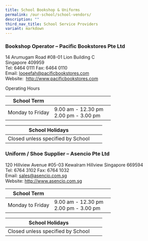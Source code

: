 ```yaml
---
title: School Bookshop & Uniforms
permalink: /our-school/school-vendors/
description: ""
third_nav_title: School Service Providers
variant: markdown
---
```

### **Bookshop Operator – Pacific Bookstores Pte Ltd**

14 Arumugam Road #08-01 Lion Building C  
Singapore 409959  
Tel: 6464 0111 Fax: 6464 0110  
Email:&nbsp;[looeefah@pacificbookstores.com](mailto:looeefah@pacificbookstores.com)  
Website:&nbsp; <a target="\_blank" href="http://www.pacificbookstores.com">http://www.pacificbookstores.com</a>


Operating Hours  

| School Term |  |  |
| -------- | -------- | -------- |
| Monday to Friday | 9.00 am - 12.30 pm<br> 2.00 pm - 3.00 pm |    |

| School Holidays |  |  |
| -------- | -------- | -------- |
| Closed unless specified by School |  |    |


### **Uniform / Shoe Supplier – Asencio Pte Ltd**

120 Hillview Avenue #05-03 Kewalram Hillview Singapore 669594  
Tel: 6764 3102 Fax: 6764 1032  
Email:&nbsp;[sales@asencio.com.sg](mailto:sales@asencio.com.sg)  
Website:&nbsp;<a target="\_blank" href="http://www.asencio.com.sg">http://www.asencio.com.sg</a>


| School Term |  |  |
| -------- | -------- | -------- |
| Monday to Friday | 9.00 am - 12.30 pm <br>2.00 pm - 3.00 pm |    |

| School Holidays |  |  |
| -------- | -------- | -------- |
| Closed unless specified by School |  |    |